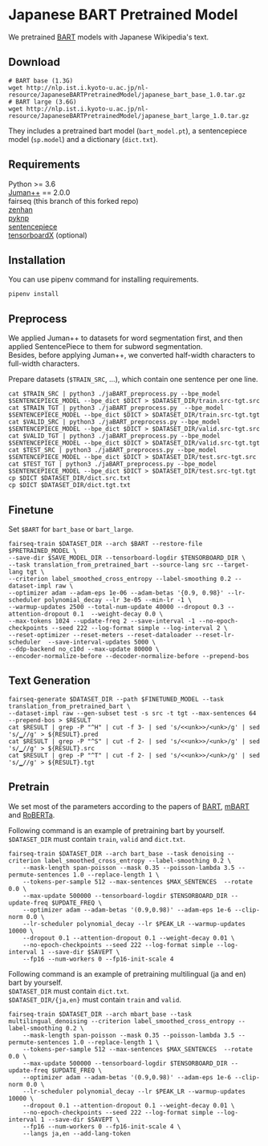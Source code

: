 # Japanese BART Pretrained Model
We pretrained [BART](https://arxiv.org/pdf/1910.13461.pdf) models with Japanese Wikipedia's text.

## Download 
```shell
# BART base (1.3G)
wget http://nlp.ist.i.kyoto-u.ac.jp/nl-resource/JapaneseBARTPretrainedModel/japanese_bart_base_1.0.tar.gz
# BART large (3.6G)
wget http://nlp.ist.i.kyoto-u.ac.jp/nl-resource/JapaneseBARTPretrainedModel/japanese_bart_large_1.0.tar.gz
```
They includes a pretrained bart model (`bart_model.pt`), a sentencepiece model (`sp.model`) and a dictionary (`dict.txt`).  

## Requirements
Python >= 3.6  
[Juman++](http://nlp.ist.i.kyoto-u.ac.jp/index.php?JUMAN++) == 2.0.0  
fairseq (this branch of this forked repo)  
[zenhan](https://pypi.org/project/zenhan/0.5/)  
[pyknp](https://github.com/ku-nlp/pyknp)  
[sentencepiece](https://github.com/google/sentencepiece/tree/master/python)  
[tensorboardX](https://github.com/lanpa/tensorboardX) (optional)  
  

## Installation
You can use pipenv command for installing requirements.  
```shell
pipenv install
```

## Preprocess
We applied Juman++ to datasets for word segmentation first, and then applied SentencePiece to them for subword segmentation.  
Besides, before applying Juman++, we converted half-width characters to full-width characters.  
  
Prepare datasets (`$TRAIN_SRC`, ...), which contain one sentence per one line.  
```shell
cat $TRAIN_SRC | python3 ./jaBART_preprocess.py --bpe_model $SENTENCEPIECE_MODEL --bpe_dict $DICT > $DATASET_DIR/train.src-tgt.src
cat $TRAIN_TGT | python3 ./jaBART_preprocess.py  --bpe_model $SENTENCEPIECE_MODEL --bpe_dict $DICT > $DATASET_DIR/train.src-tgt.tgt
cat $VALID_SRC | python3 ./jaBART_preprocess.py --bpe_model $SENTENCEPIECE_MODEL --bpe_dict $DICT > $DATASET_DIR/valid.src-tgt.src
cat $VALID_TGT | python3 ./jaBART_preprocess.py --bpe_model $SENTENCEPIECE_MODEL --bpe_dict $DICT > $DATASET_DIR/valid.src-tgt.tgt
cat $TEST_SRC | python3 ./jaBART_preprocess.py --bpe_model $SENTENCEPIECE_MODEL --bpe_dict $DICT > $DATASET_DIR/test.src-tgt.src
cat $TEST_TGT | python3 ./jaBART_preprocess.py --bpe_model $SENTENCEPIECE_MODEL --bpe_dict $DICT > $DATASET_DIR/test.src-tgt.tgt
cp $DICT $DATASET_DIR/dict.src.txt
cp $DICT $DATASET_DIR/dict.tgt.txt
```

## Finetune
Set `$BART` for `bart_base` or `bart_large`.  
```shell
fairseq-train $DATASET_DIR --arch $BART --restore-file $PRETRAINED_MODEL \
--save-dir $SAVE_MODEL_DIR --tensorboard-logdir $TENSORBOARD_DIR \
--task translation_from_pretrained_bart --source-lang src --target-lang tgt \
--criterion label_smoothed_cross_entropy --label-smoothing 0.2 --dataset-impl raw \
--optimizer adam --adam-eps 1e-06 --adam-betas '{0.9, 0.98}' --lr-scheduler polynomial_decay --lr 3e-05 --min-lr -1 \
--warmup-updates 2500 --total-num-update 40000 --dropout 0.3 --attention-dropout 0.1  --weight-decay 0.0 \
--max-tokens 1024 --update-freq 2 --save-interval -1 --no-epoch-checkpoints --seed 222 --log-format simple --log-interval 2 \
--reset-optimizer --reset-meters --reset-dataloader --reset-lr-scheduler  --save-interval-updates 5000 \
--ddp-backend no_c10d --max-update 80000 \
--encoder-normalize-before --decoder-normalize-before --prepend-bos
```

## Text Generation
```shell
fairseq-generate $DATASET_DIR --path $FINETUNED_MODEL --task translation_from_pretrained_bart \
--dataset-impl raw --gen-subset test -s src -t tgt --max-sentences 64 --prepend-bos > $RESULT
cat $RESULT | grep -P "^H" | cut -f 3- | sed 's/<<unk>>/<unk>/g' | sed 's/▁//g' > ${RESULT}.pred
cat $RESULT | grep -P "^S" | cut -f 2- | sed 's/<<unk>>/<unk>/g' | sed 's/▁//g' > ${RESULT}.src
cat $RESULT | grep -P "^T" | cut -f 2- | sed 's/<<unk>>/<unk>/g' | sed 's/▁//g' > ${RESULT}.tgt
```

## Pretrain
We set most of the parameters according to the papers of [BART](https://arxiv.org/pdf/1910.13461.pdf), [mBART](https://arxiv.org/abs/2001.08210) and [RoBERTa](https://arxiv.org/abs/1907.11692).  
  
Following command is an example of pretraining bart by yourself.  
`$DATASET_DIR` must contain `train`, `valid` and `dict.txt`.  

```shell
fairseq-train $DATASET_DIR --arch bart_base --task denoising --criterion label_smoothed_cross_entropy --label-smoothing 0.2 \
    --mask-length span-poisson --mask 0.35 --poisson-lambda 3.5 --permute-sentences 1.0 --replace-length 1 \
    --tokens-per-sample 512 --max-sentences $MAX_SENTENCES  --rotate 0.0 \
    --max-update 500000 --tensorboard-logdir $TENSORBOARD_DIR --update-freq $UPDATE_FREQ \
    --optimizer adam --adam-betas '(0.9,0.98)' --adam-eps 1e-6 --clip-norm 0.0 \
    --lr-scheduler polynomial_decay --lr $PEAK_LR --warmup-updates 10000 \
    --dropout 0.1 --attention-dropout 0.1 --weight-decay 0.01 \
    --no-epoch-checkpoints --seed 222 --log-format simple --log-interval 1 --save-dir $SAVEPT \
    --fp16 --num-workers 0 --fp16-init-scale 4 
```

Following command is an example of pretraining multilingual (ja and en) bart by yourself.  
`$DATASET_DIR` must contain `dict.txt`.  
`$DATASET_DIR/{ja,en}` must contain `train` and `valid`.  
```shell
fairseq-train $DATASET_DIR --arch mbart_base --task multilingual_denoising --criterion label_smoothed_cross_entropy --label-smoothing 0.2 \
    --mask-length span-poisson --mask 0.35 --poisson-lambda 3.5 --permute-sentences 1.0 --replace-length 1 \
    --tokens-per-sample 512 --max-sentences $MAX_SENTENCES  --rotate 0.0 \
    --max-update 500000 --tensorboard-logdir $TENSORBOARD_DIR --update-freq $UPDATE_FREQ \
    --optimizer adam --adam-betas '(0.9,0.98)' --adam-eps 1e-6 --clip-norm 0.0 \
    --lr-scheduler polynomial_decay --lr $PEAK_LR --warmup-updates 10000 \
    --dropout 0.1 --attention-dropout 0.1 --weight-decay 0.01 \
    --no-epoch-checkpoints --seed 222 --log-format simple --log-interval 1 --save-dir $SAVEPT \
    --fp16 --num-workers 0 --fp16-init-scale 4 \
    --langs ja,en --add-lang-token
```

